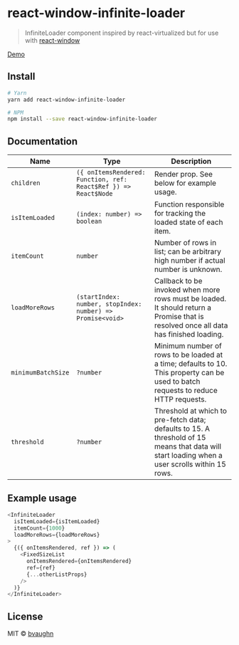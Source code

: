 # react-window-infinite-loader

> InfiniteLoader component inspired by react-virtualized but for use with [react-window](https://github.com/bvaughn/react-window/)

[Demo](https://codesandbox.io/s/5wqo7z2np4)

## Install

```bash
# Yarn
yarn add react-window-infinite-loader

# NPM
npm install --save react-window-infinite-loader
```

## Documentation

| Name | Type | Description |
| --- | --- | --- |
| `children` | `({ onItemsRendered: Function, ref: React$Ref }) => React$Node` | Render prop. See below for example usage. | 
| `isItemLoaded` | `(index: number) => boolean` | Function responsible for tracking the loaded state of each item. |
| `itemCount` | `number` | Number of rows in list; can be arbitrary high number if actual number is unknown. |
| `loadMoreRows` | `(startIndex: number, stopIndex: number) => Promise<void>` | Callback to be invoked when more rows must be loaded. It should return a Promise that is resolved once all data has finished loading. |
| `minimumBatchSize` | `?number` | Minimum number of rows to be loaded at a time; defaults to 10. This property can be used to batch requests to reduce HTTP requests. |
| `threshold` | `?number` | Threshold at which to pre-fetch data; defaults to 15. A threshold of 15 means that data will start loading when a user scrolls within 15 rows. |

## Example usage

```js
<InfiniteLoader
  isItemLoaded={isItemLoaded}
  itemCount={1000}
  loadMoreRows={loadMoreRows}
>
  {({ onItemsRendered, ref }) => (
    <FixedSizeList
      onItemsRendered={onItemsRendered}
      ref={ref}
      {...otherListProps}
    />
  )}
</InfiniteLoader>
```

## License

MIT © [bvaughn](https://github.com/bvaughn)
